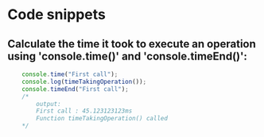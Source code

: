 # Code snippets

## Calculate the time it took to execute an operation using 'console.time()' and 'console.timeEnd()':
```js
    console.time("First call");
    console.log(timeTakingOperation());
    console.timeEnd("First call");
    /*
        output:
        First call : 45.123123123ms
        Function timeTakingOperation() called
    */ 
```
